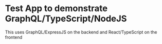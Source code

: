 # Test App to demonstrate GraphQL/TypeScript/NodeJS

This uses GraphQL/ExpressJS on the backend and React/TypeScript on the frontend
